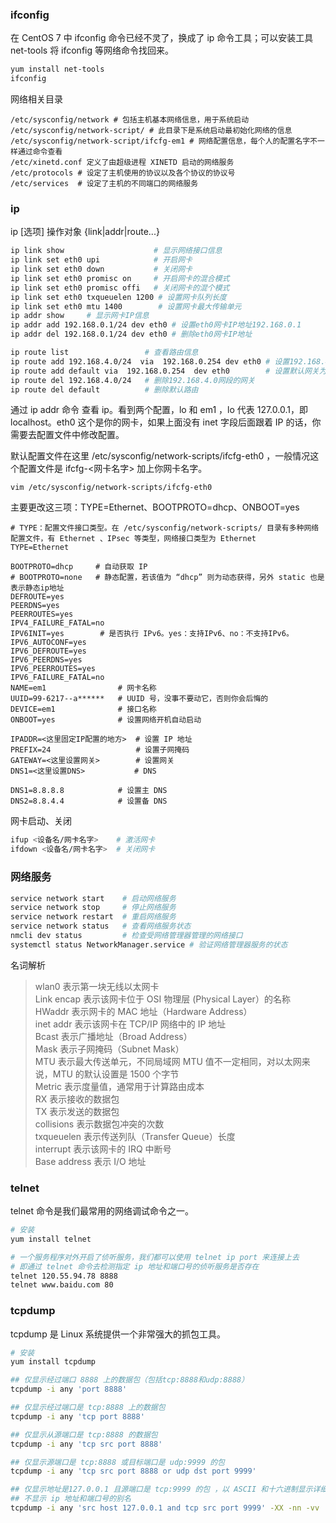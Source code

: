 
### ifconfig
在 CentOS 7 中 ifconfig 命令已经不灵了，换成了 ip 命令工具；可以安装工具 net-tools 将 ifconfig 等网络命令找回来。
```bash
yum install net-tools
ifconfig
```

网络相关目录
```
/etc/sysconfig/network # 包括主机基本网络信息，用于系统启动
/etc/sysconfig/network-script/ # 此目录下是系统启动最初始化网络的信息
/etc/sysconfig/network-script/ifcfg-em1 # 网络配置信息，每个人的配置名字不一样通过命令查看
/etc/xinetd.conf 定义了由超级进程 XINETD 启动的网络服务
/etc/protocols # 设定了主机使用的协议以及各个协议的协议号
/etc/services  # 设定了主机的不同端口的网络服务
```

### ip
ip [选项] 操作对象 {link|addr|route...}
```bash
ip link show                    # 显示网络接口信息
ip link set eth0 upi            # 开启网卡
ip link set eth0 down           # 关闭网卡
ip link set eth0 promisc on     # 开启网卡的混合模式
ip link set eth0 promisc offi   # 关闭网卡的混个模式
ip link set eth0 txqueuelen 1200 # 设置网卡队列长度
ip link set eth0 mtu 1400        # 设置网卡最大传输单元
ip addr show     # 显示网卡IP信息
ip addr add 192.168.0.1/24 dev eth0 # 设置eth0网卡IP地址192.168.0.1
ip addr del 192.168.0.1/24 dev eth0 # 删除eth0网卡IP地址

ip route list                 # 查看路由信息
ip route add 192.168.4.0/24  via  192.168.0.254 dev eth0 # 设置192.168.4.0网段的网关为192.168.0.254,数据走eth0接口
ip route add default via  192.168.0.254  dev eth0        # 设置默认网关为192.168.0.254
ip route del 192.168.4.0/24   # 删除192.168.4.0网段的网关
ip route del default          # 删除默认路由
```
通过 ip addr 命令 查看 ip。看到两个配置，lo 和 em1 ，lo 代表 127.0.0.1，即 localhost。eth0 这个是你的网卡，如果上面没有 inet 字段后面跟着 IP 的话，你需要去配置文件中修改配置。

默认配置文件在这里 /etc/sysconfig/network-scripts/ifcfg-eth0 ，一般情况这个配置文件是 ifcfg-<网卡名字> 加上你网卡名字。
```
vim /etc/sysconfig/network-scripts/ifcfg-eth0 
```
主要更改这三项：TYPE=Ethernet、BOOTPROTO=dhcp、ONBOOT=yes
```
# TYPE：配置文件接口类型。在 /etc/sysconfig/network-scripts/ 目录有多种网络配置文件，有 Ethernet 、IPsec 等类型，网络接口类型为 Ethernet
TYPE=Ethernet    

BOOTPROTO=dhcp     # 自动获取 IP
# BOOTPROTO=none   # 静态配置，若该值为 “dhcp” 则为动态获得，另外 static 也是表示静态ip地址
DEFROUTE=yes
PEERDNS=yes
PEERROUTES=yes
IPV4_FAILURE_FATAL=no
IPV6INIT=yes        # 是否执行 IPv6。yes：支持IPv6、no：不支持IPv6。
IPV6_AUTOCONF=yes
IPV6_DEFROUTE=yes
IPV6_PEERDNS=yes
IPV6_PEERROUTES=yes
IPV6_FAILURE_FATAL=no
NAME=em1                # 网卡名称
UUID=99-6217--a******   # UUID 号，没事不要动它，否则你会后悔的
DEVICE=em1              # 接口名称
ONBOOT=yes              # 设置网络开机自动启动

IPADDR=<这里固定IP配置的地方>  # 设置 IP 地址
PREFIX=24                   # 设置子网掩码
GATEWAY=<这里设置网关>        # 设置网关
DNS1=<这里设置DNS>           # DNS

DNS1=8.8.8.8            # 设置主 DNS
DNS2=8.8.4.4            # 设置备 DNS
```

网卡启动、关闭
```bash
ifup <设备名/网卡名字>    # 激活网卡
ifdown <设备名/网卡名字>  # 关闭网卡
```

### 网络服务
```bash
service network start    # 启动网络服务
service network stop     # 停止网络服务
service network restart  # 重启网络服务
service network status   # 查看网络服务状态
nmcli dev status         # 检查受网络管理器管理的网络接口
systemctl status NetworkManager.service # 验证网络管理器服务的状态
```

名词解析  
> wlan0 表示第一块无线以太网卡  
> Link encap 表示该网卡位于 OSI 物理层 (Physical Layer）的名称  
> HWaddr 表示网卡的 MAC 地址（Hardware Address）  
> inet addr 表示该网卡在 TCP/IP 网络中的 IP 地址  
> Bcast 表示广播地址（Broad Address）  
> Mask 表示子网掩码（Subnet Mask）  
> MTU 表示最大传送单元，不同局域网 MTU 值不一定相同，对以太网来说，MTU 的默认设置是 1500 个字节  
> Metric 表示度量值，通常用于计算路由成本  
> RX 表示接收的数据包  
> TX 表示发送的数据包  
> collisions 表示数据包冲突的次数  
> txqueuelen 表示传送列队（Transfer Queue）长度  
> interrupt 表示该网卡的 IRQ 中断号  
> Base address 表示 I/O 地址  

### telnet
telnet 命令是我们最常用的网络调试命令之一。  
```bash
# 安装
yum install telnet

# 一个服务程序对外开启了侦听服务，我们都可以使用 telnet ip port 来连接上去
# 即通过 telnet 命令去检测指定 ip 地址和端口号的侦听服务是否存在
telnet 120.55.94.78 8888
telnet www.baidu.com 80
```

### tcpdump
tcpdump 是 Linux 系统提供一个非常强大的抓包工具。  
```bash
# 安装
yum install tcpdump

## 仅显示经过端口 8888 上的数据包（包括tcp:8888和udp:8888）
tcpdump -i any 'port 8888'

## 仅显示经过端口是 tcp:8888 上的数据包
tcpdump -i any 'tcp port 8888'

## 仅显示从源端口是 tcp:8888 的数据包
tcpdump -i any 'tcp src port 8888'

## 仅显示源端口是 tcp:8888 或目标端口是 udp:9999 的包 
tcpdump -i any 'tcp src port 8888 or udp dst port 9999'

## 仅显示地址是127.0.0.1 且源端口是 tcp:9999 的包 ，以 ASCII 和十六进制显示详细输出，
## 不显示 ip 地址和端口号的别名
tcpdump -i any 'src host 127.0.0.1 and tcp src port 9999' -XX -nn -vv
```
